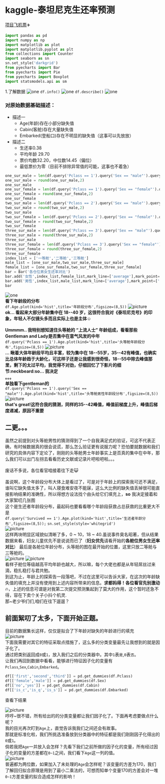 # kaggle-泰坦尼克生还率预测
[项目飞机票](https://www.kaggle.com/c/titanic):airplane:

``` python
import pandas as pd
import numpy as np
import matplotlib as plot
import matplotlib.pyplot as plt
from collections import Counter
import seaborn as sn
sn.set_style('darkgrid')
from pyecharts import Bar
from pyecharts import Pie
from pyecharts import Boxplot
import statsmodels.api as sm
```
1.了解数据
![one](06a4a4f147936679a02db1d5eed1c9f.png)
`df.info()`
![one](/image//info.png)
`df.describe()`
![one](/image//describe.png)

### 对原始数据基础描述：
- 描述一
  - Age(年龄)存在小部分缺失值
  - Cabin(客舱)存在大量缺失值
  - Embarked(登船口)存在不明显的缺失值（这事可以先放放）
- 描述二
  - 生还率0.38
  - 平均年龄 29.70
  - 票价均数32.20，中位数14.45（偏位）
  - 最低票价为零（目前不排除异常值的可能，这事也不着急）


``` python
one_sur_male = len(df.query('Pclass == 1').query('Sex == "male"').query('Survived == 1'))/len(df.query('Pclass == 1').query('Sex == "male"'))
one_sur_male = round(one_sur_male,2)
one_sur_male
one_sur_female = len(df.query('Pclass == 1').query('Sex == "female"').query('Survived == 1'))/len(df.query('Pclass == 1').query('Sex == "female"'))
one_sur_female = round(one_sur_female,2)
one_sur_female
two_sur_male = len(df.query('Pclass == 2').query('Sex == "male"').query('Survived == 1'))/len(df.query('Pclass == 2').query('Sex == "male"'))
two_sur_male = round(two_sur_male,2)
two_sur_male
two_sur_female = len(df.query('Pclass == 2').query('Sex == "female"').query('Survived == 1'))/len(df.query('Pclass == 2').query('Sex == "female"'))
two_sur_female = round(two_sur_female,2)
two_sur_female
three_sur_male = len(df.query('Pclass == 3').query('Sex == "male"').query('Survived == 1'))/len(df.query('Pclass == 3').query('Sex == "male"'))
three_sur_male = round(three_sur_male,2)
three_sur_male
three_sur_female = len(df.query('Pclass == 3').query('Sex == "female"').query('Survived == 1'))/len(df.query('Pclass == 3').query('Sex == "female"'))
three_sur_female = round(three_sur_female,2)
three_sur_female
index_list = ['一等舱','二等舱','三等舱']
male_list = [one_sur_male,two_sur_male,three_sur_male]
female_list = [one_sur_female,two_sur_female,three_sur_female]
bar = Bar('各仓位男女生还率对比')
bar.add('女性',index_list,female_list,mark_line=['average'],mark_point=['max','min'])
bar.add('男性',index_list,male_list,mark_line=['average'],mark_point=['max','min'])
bar
```
![one](male_and_female.png)
<br>**看下年龄段的分布**<br>
`df.Age.plot(kind='hist',title='年龄段分布',figsize=(8,5))`
![picture](age_distribut.png)
<br>**ok... 看起来大部分年龄集中在 18--40 岁，这很符合我对《泰坦尼克号》的印象，年轻人不仅镜头多而且实际上也是主体**:relaxed:<br>
<br>**Ummmm.. 我特别想知道住头等舱的 “上流人士” 年龄组成，看看那些Gentleman and Lady是否集中在意气风发的中年**<br>
`df.query('Pclass == 1').Age.plot(kind='hist',title='头等舱年龄段分布',figsize=(8,5))`
![picture](head_people.png)
<br>**... 瞅着大体年龄段平均且丰富，较为集中在 18--55岁，35--42有峰值，也确实比总体年龄趋于大龄化，可这样子还是让我感到很奇怪，18--55中除去峰值那里，剩下的太过平均，我觉得不对劲，仔细回忆了下影片的细节:neckbeard:so... 我决定**<br>
**。。。**
<br>**单独看下gentleman的**<br>
`df.query('Pclass == 1').query('Sex == "male"').Age.plot(kind='hist',title='头等舱男性年龄段分布',figsize=(8,5))`
![picture](head_male.png)
<br>**that's great!这符合我的猜测，同样的35--42峰值，峰值前梯度上升，峰值后梯度递减，原因不重要**<br>

## 二更。。。<br>
虽然之前提到对头等舱男性的猜测得到了一个自我满足式的验证，可这不代表正确，有时候数据真的很会说谎，那么怎么验证更有说服力呢？恐怕要就数据和我们研究的具体内容下定论了，刚刚的头等舱男士年龄事实上是否真的集中在中年，那么我们可以出门左拐去看看历史文献或记录片吧啦吧啦。。。<br><br>
废话不多说，各位看官咱接着往下走:smiley_cat:<br><br>
虽说啊，这个年龄段分布大体上是看过了，可是对于年龄上的探索我可还不满足，谁叫它缺失值太多了，叫人寝食难安夜不能寐，这么大比例的缺失值丢掉很可能直接影响结果的准确性，所以得想方设法找个由头给它们填充上，**so** 我决定接着和大家絮叨几张图<br>
这个是生还者年龄段分布，最起码也要看看哪个年龄段获救占总获救的比重更大不是<br>
`df.query('Survived == 1').Age.plot(kind='hist',title='生还者年龄分布',figsize=(8,5));`
`sn.set_style(style='whitegrid')`<br>
![picture](survived_age.png)<br>
这样两块明显区域貌似清晰了多，0 ~ 10，18 ~ 40.虽说事件臭名昭著，但从结果数据来看，妇女儿童优先不是说说而已了（**妇女优先**请看开始的**各舱位男女生还率对比**）
最后是各舱位年龄分布，头等舱的图在最开始的位置，这里只放二等舱与三等舱的。<br>
![picture](pclass_2.png)
![picture](pclass_3.png)<br>
看样子舱位等级越高平均年龄也越大，所以嘛，每个大佬也都是从年轻屌丝过来滴，稳扎稳打与君共勉。<br>
到这为止，年龄上的探索告一段落吧，不过在这里可以告诉大家，在这次的年龄缺失值的填充上并没有使用到上述内容所带来的信息。**求都妈得！各位看官先别激动**:fire:，上述的信息可谓是对我第二次提交预测集起到了莫大的作用，这个暂时还急不得，容在下卖个关子小抖个机灵.<br>
那~老少爷们们,咱们在往下遛遛？<br>
## 前面絮叨了太多，下面开始正题。<br>
目前的数据集长这样，仅仅是拟合了下年龄对缺失的年龄进行的填充<br>
![picture](3-1.png)<br>
下面我需要对其它的特征采取点措施了，这么多的分类变量最先让我想到的就是因子化了。<br>
通过把类别返回成`0`或`1`，放入我们之后的分类器中。其中`1`表`是`,`0`表`否`。<br>
让我们再回到数据中看看，能够进行特征因子化的变量有`Pclass`,`Sex`,`Cabin`,`Embarked`。<br>
```python
df[['first','second','third']] = pd.get_dummies(df.Pclass)
df[['female','male']] = pd.get_dummies(df.Sex)
df[['no','yes']] = pd.get_dummies(df.Cabin)
df[['is_c','is_q','is_s']] = pd.get_dummies(df.Embarked)
```
查看下结果<br>

![picture](3-2.png)<br>
哼哼~很不错，所有给出的的分类变量都让我们因子化了。下面再考虑要做点什么呢？<br>
我的目光再次盯到`Age`上，直觉告诉我我们之间还会有故事。<br>
那就是标准化啦，我们所挑选准备放到分类器中的特征都是我们刚刚因子化得出的`0`或`1`。<br>
倘若我把`Age`一并放入会怎样？先看下我们之前所做的因子化的变量，所有经过因子化的变量的方差都在`0~1`之间，我们看下`Age`这一列的值。<br>
![picture](3-4.png)<br>
普遍都为两位数，如果加入了未处理的`Age`会怎样呢？该变量的方差为170，我们了解回归拟合原理是用到了最小二乘法的，可想而知单个变量170的方差会对一堆`0~1`方差变量的拟合造成怎样的影响！<br>
